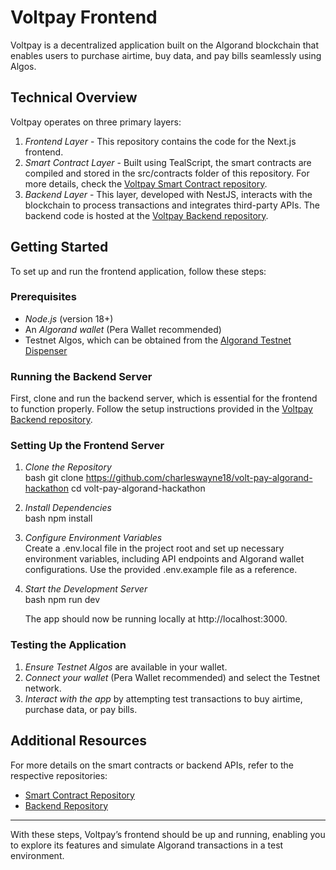 # Voltpay Frontend

Voltpay is a decentralized application built on the Algorand blockchain that enables users to purchase airtime, buy data, and pay bills seamlessly using Algos.

## Technical Overview

Voltpay operates on three primary layers:
1. *Frontend Layer* - This repository contains the code for the Next.js frontend.
2. *Smart Contract Layer* - Built using TealScript, the smart contracts are compiled and stored in the src/contracts folder of this repository. For more details, check the [Voltpay Smart Contract repository](https://github.com/charleswayne18/volt-pay-smart-contract).
3. *Backend Layer* - This layer, developed with NestJS, interacts with the blockchain to process transactions and integrates third-party APIs. The backend code is hosted at the [Voltpay Backend repository](https://github.com/EagleCharles/volt-pay-backend).

## Getting Started

To set up and run the frontend application, follow these steps:

### Prerequisites

- *Node.js* (version 18+)
- An *Algorand wallet* (Pera Wallet recommended)
- Testnet Algos, which can be obtained from the [Algorand Testnet Dispenser](https://bank.testnet.algorand.network/)

### Running the Backend Server

First, clone and run the backend server, which is essential for the frontend to function properly. Follow the setup instructions provided in the [Voltpay Backend repository](https://github.com/EagleCharles/volt-pay-backend).

### Setting Up the Frontend Server

1. *Clone the Repository*  
   bash
   git clone https://github.com/charleswayne18/volt-pay-algorand-hackathon
   cd volt-pay-algorand-hackathon
   

2. *Install Dependencies*  
   bash
   npm install
   

3. *Configure Environment Variables*  
   Create a .env.local file in the project root and set up necessary environment variables, including API endpoints and Algorand wallet configurations. Use the provided .env.example file as a reference.

4. *Start the Development Server*  
   bash
   npm run dev
   

   The app should now be running locally at http://localhost:3000.

### Testing the Application

1. *Ensure Testnet Algos* are available in your wallet.
2. *Connect your wallet* (Pera Wallet recommended) and select the Testnet network.
3. *Interact with the app* by attempting test transactions to buy airtime, purchase data, or pay bills.

## Additional Resources

For more details on the smart contracts or backend APIs, refer to the respective repositories:
- [Smart Contract Repository](https://github.com/charleswayne18/volt-pay-smart-contract)
- [Backend Repository](https://github.com/EagleCharles/volt-pay-backend)

--- 

With these steps, Voltpay’s frontend should be up and running, enabling you to explore its features and simulate Algorand transactions in a test environment.

